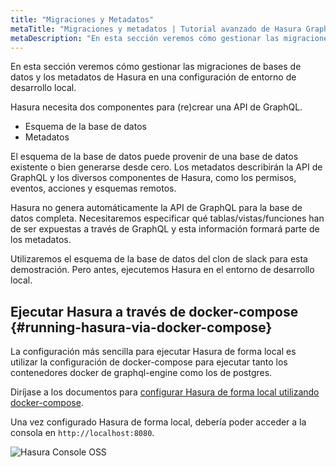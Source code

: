 ```yaml
---
title: "Migraciones y Metadatos"
metaTitle: "Migraciones y metadatos | Tutorial avanzado de Hasura GraphQL"
metaDescription: "En esta sección veremos cómo gestionar las migraciones de bases de datos y los metadatos de Hasura en una configuración de entorno de desarrollo local y aprenderemos sobre el esquema de la base de datos y la configuración de los metadatos"
---
```


En esta sección veremos cómo gestionar las migraciones de bases de datos y los metadatos de Hasura en una configuración de entorno de desarrollo local.

Hasura necesita dos componentes para (re)crear una API de GraphQL.

- Esquema de la base de datos
- Metadatos

El esquema de la base de datos puede provenir de una base de datos existente o bien generarse desde cero. Los metadatos describirán la API de GraphQL y los diversos componentes de Hasura, como los permisos, eventos, acciones y esquemas remotos.

Hasura no genera automáticamente la API de GraphQL para la base de datos completa. Necesitaremos especificar qué tablas/vistas/funciones han de ser expuestas a través de GraphQL y esta información formará parte de los metadatos.

Utilizaremos el esquema de la base de datos del clon de slack para esta demostración. Pero antes, ejecutemos Hasura en el entorno de desarrollo local.

## Ejecutar Hasura a través de docker-compose {#running-hasura-via-docker-compose}

La configuración más sencilla para ejecutar Hasura de forma local es utilizar la configuración de docker-compose para ejecutar tanto los contenedores docker de graphql-engine como los de postgres.

Diríjase a los documentos para [configurar Hasura de forma local utilizando docker-compose](https://hasura.io/docs/latest/graphql/core/getting-started/docker-simple.html#step-1-get-the-docker-compose-file).

Una vez configurado Hasura de forma local, debería poder acceder a la consola en `http://localhost:8080`.

![Hasura Console OSS](https://graphql-engine-cdn.hasura.io/learn-hasura/assets/graphql-hasura-advanced/hasura-console-oss-local.png)